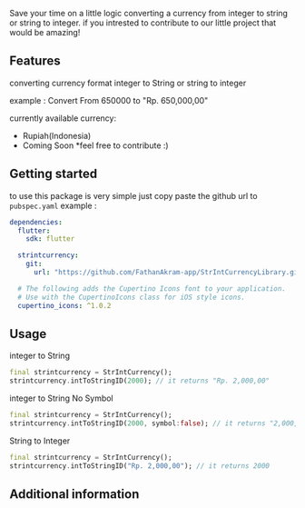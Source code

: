 

Save your time on a little logic converting a currency from integer to string or string to integer.
if you intrested to contribute to our little project that would be amazing!

## Features
converting currency format integer to String or string to integer

example :
Convert From 650000 to "Rp. 650,000,00"

currently available currency:
- Rupiah(Indonesia)
- Coming Soon *feel free to contribute :)

## Getting started

to use this package is very simple just copy paste the github url to `pubspec.yaml`
example :
```yaml
dependencies:
  flutter:
    sdk: flutter

  strintcurrency:
    git:
      url: "https://github.com/FathanAkram-app/StrIntCurrencyLibrary.git"

  # The following adds the Cupertino Icons font to your application.
  # Use with the CupertinoIcons class for iOS style icons.
  cupertino_icons: ^1.0.2
```

## Usage

integer to String 

```dart
final strintcurrency = StrIntCurrency();
strintcurrency.intToStringID(2000); // it returns "Rp. 2,000,00"
```


integer to String No Symbol

```dart
final strintcurrency = StrIntCurrency();
strintcurrency.intToStringID(2000, symbol:false); // it returns "2,000,00"

```


String to Integer 
```dart
final strintcurrency = StrIntCurrency();
strintcurrency.intToStringID("Rp. 2,000,00"); // it returns 2000
```


## Additional information


